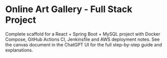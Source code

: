 # Online Art Gallery - Full Stack Project
Complete scaffold for a React + Spring Boot + MySQL project with Docker Compose, GitHub Actions CI, Jenkinsfile and AWS deployment notes.
See the canvas document in the ChatGPT UI for the full step-by-step guide and explanations.
